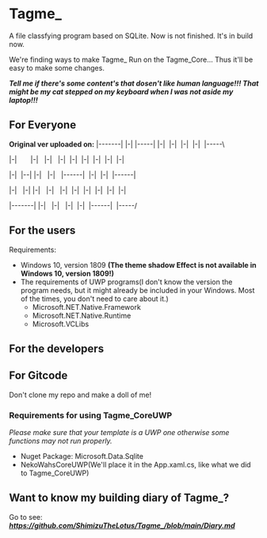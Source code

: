 # Tagme_
A file classfying program based on SQLite.
Now is not finished. It's in build now.

We're finding ways to make Tagme_ Run on the Tagme_Core... Thus it'll be easy to make some changes.

***Tell me if there's some content's that dosen't like human language!!! That might be my cat stepped on my keyboard when I was not aside my laptop!!!***

## For Everyone
**Original ver uploaded on:**
|-------|&nbsp;|-|&nbsp;|-----|&nbsp;|-|&nbsp;&nbsp;|-|&nbsp;&nbsp;|-|&nbsp;&nbsp;|-|&nbsp;&nbsp;|-----\

|-|&nbsp;&nbsp;&nbsp;&nbsp;&nbsp;&nbsp;&nbsp;|-|&nbsp;&nbsp;&nbsp;|-|&nbsp;&nbsp;&nbsp;|-|&nbsp;&nbsp;|-|&nbsp;&nbsp;|-|&nbsp;&nbsp;|-|&nbsp;&nbsp;|-|&nbsp;&nbsp;|-|

|-|&nbsp;&nbsp;|--|&nbsp;|-|&nbsp;&nbsp;&nbsp;|-|&nbsp;&nbsp;&nbsp;|------|&nbsp;&nbsp;|-|&nbsp;&nbsp;|-|&nbsp;&nbsp;|------|

|-|&nbsp;&nbsp;&nbsp;|-|&nbsp;|-|&nbsp;&nbsp;&nbsp;|-|&nbsp;&nbsp;&nbsp;|-|&nbsp;&nbsp;|-|&nbsp;&nbsp;|-|&nbsp;&nbsp;|-|&nbsp;&nbsp;|-|&nbsp;&nbsp;|-|

|-------|&nbsp;|-|&nbsp;&nbsp;&nbsp;|-|&nbsp;&nbsp;&nbsp;|-|&nbsp;&nbsp;|-|&nbsp;&nbsp;|------|&nbsp;&nbsp;|-----/

## For the users
Requirements:
- Windows 10, version 1809 **(The theme shadow Effect is not available in Windows 10, version 1809!)**
- The requirements of UWP programs(I don't know the version the program needs, but it might already be included in your Windows. Most of the times, you don't need to care about it.)
  - Microsoft.NET.Native.Framework
  - Microsoft.NET.Native.Runtime
  - Microsoft.VCLibs

## For the developers

## For Gitcode
Don't clone my repo and make a doll of me!

### Requirements for using Tagme_CoreUWP
*Please make sure that your template is a UWP one otherwise some functions may not run properly.*
- Nuget Package: Microsoft.Data.Sqlite
- NekoWahsCoreUWP(We'll place it in the App.xaml.cs, like what we did to Tagme_CoreUWP)

## Want to know my building diary of Tagme_?
Go to see: ***https://github.com/ShimizuTheLotus/Tagme_/blob/main/Diary.md***
